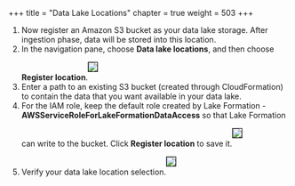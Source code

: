 +++
title = "Data Lake Locations"
chapter = true
weight = 503
+++

<div style="text-align: left">
    <ol>
        <li>Now register an Amazon S3 bucket as your data lake storage. After ingestion phase, data will be stored into this location.</li>
        <li>In the navigation pane, choose <b>Data lake locations</b>, and then choose <b>Register location</b>.<img src="/images/lakestorage1.png" style="margin:15px 0px; border:1px solid black" /></li>
        <li>Enter a path to an existing S3 bucket (created through CloudFormation) to contain the data that you want available in your data lake.</li>
        <li>For the IAM role, keep the default role created by Lake Formation - <b>AWSServiceRoleForLakeFormationDataAccess</b> so that Lake Formation can write to the bucket. Click <b>Register location</b> to save it.<img src="/images/lakestorage2.png" style="margin:15px 0px; border:1px solid black"/></li>
        <li>Verify your data lake location selection.<img src="/images/lakestorage3.png" style="margin:15px 0px; border:1px solid black"/></li>
    </ol>
</div>
